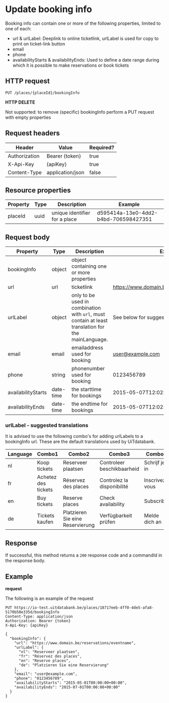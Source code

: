 ---
---

# Update booking info

Booking info can contain one or more of the following properties, limited to one of each:
- url & urlLabel: Deeplink to online ticketlink, urlLabel is used for copy to print on ticket-link button
- email
- phone
- availabilityStarts & availabilityEnds: Used to define a date range during which it is possible to make reservations or book tickets

## HTTP request

```
PUT /places/{placeId}/bookingInfo
```

**HTTP DELETE**

Not supported: to remove (specific) bookingInfo perform a PUT request with empty properties

## Request headers

| Header        | Value            | Required? |
| ------------- | ---------------- | --------- |
| Authorization | Bearer {token}   | true      |
| X-Api-Key     | {apiKey}         | true      |
| Content-Type  | application/json | false     |

## Resource properties

| Property	| Type | Description | Example |
|--|--|--|--|
| placeId	| uuid | unique identifier for a place | d595414a-13e0-4dd2-b4bd-706598427351 |


## Request body

| Property	| Type | Description | Example |
|--|--|--|--|
| bookingInfo | object | object containing one or more properties | |
| url | url | ticketlink | https://www.domain.be/reservations/eventname |
| urlLabel | object | only to be used in combination with `url`, must contain at least translation for the mainLanguage. | See below for suggestions |
| email | email | emailaddress used for booking | user@example.com |
| phone | string | phonenumber used for booking | 0123456789 |
| availabilityStarts | date-time | the starttime for bookings | 2015-05-07T12:02:53+00:00 |
| availabilityEnds | date-time | the endtime for bookings | 2015-05-07T12:02:53+00:00 |

### urlLabel - suggested translations
It is advised to use the following combo's for adding urlLabels to a bookingInfo url. These are the default translations used by UiTdatabank.

| Language | Combo1 | Combo2 | Combo3 | Combo4 |
| -- | -- | -- | -- | -- |
| nl | Koop tickets | Reserveer plaatsen | Controleer beschikbaarheid | Schrijf je in |
| fr | Achetez des tickets | Réservez des places | Controlez la disponibilité | Inscrivez-vous |
| en | Buy tickets | Reserve places | Check availability | Subscribe |
| de | Tickets kaufen | Platzieren Sie eine Reservierung | Verfügbarkeit prüfen | Melde dich an |

## Response

If successful, this method returns a `200` response code and a commandId in the response body.

## Example

**request**

The following is an example of the request

```
PUT https://io-test.uitdatabank.be/places/18717eeb-4ff0-4de5-afa8-5170b58e335d/bookingInfo
Content-Type: application/json
Authorization: Bearer {token}
X-Api-Key: {apiKey}

{
  "bookingInfo": {
    "url": "https://www.domain.be/reservations/eventname",
    "urlLabel": {
      "nl": "Reserveer plaatsen",
      "fr": "Réservez des places",
      "en": "Reserve places",
      "de": "Platzieren Sie eine Reservierung"
    },
    "email": "user@example.com",
    "phone": "0123456789",
    "availabilityStarts": "2015-05-01T00:00:00+00:00",
    "availabilityEnds": "2015-07-01T00:00:00+00:00"
  }
}
```
